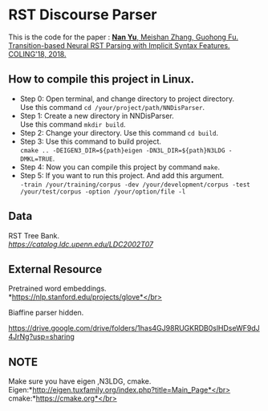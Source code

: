 # RST Discourse Parser #

This is the code for the paper : [<strong>Nan Yu</strong>, Meishan Zhang, Guohong Fu. Transition-based Neural RST Parsing with Implicit Syntax
Features. COLING'18, 2018.](http://aclweb.org/anthology/C18-1047)

## How to compile this project in Linux. ##
* Step 0: Open terminal, and change directory to project directory. </br> Use this command  `cd /your/project/path/NNDisParser`. </br>
* Step 1: Create a new directory in NNDisParser. </br>Use this command `mkdir build`.</br>
* Step 2: Change your directory. Use this command `cd build`. </br>
* Step 3: Use this command to build project.</br> `cmake .. -DEIGEN3_DIR=${path}eigen -DN3L_DIR=${path}N3LDG -DMKL=TRUE`. </br>
* Step 4: Now you can compile this project by command `make`. </br>
* Step 5: If you want to run this project. And add this argument. </br>
`-train /your/training/corpus -dev /your/development/corpus -test /your/test/corpus -option /your/option/file -l` </br>


## Data ##
RST Tree Bank.</br>
*https://catalog.ldc.upenn.edu/LDC2002T07*


## External Resource ##
Pretrained word embeddings.</br>
*https://nlp.stanford.edu/projects/glove*</br>



Biaffine parser hidden.</br>

https://drive.google.com/drive/folders/1has4GJ98RUGKRDB0slHDseWF9dJ4JrNg?usp=sharing</br>


## NOTE ##
Make sure you have eigen ,N3LDG, cmake. </br>
Eigen:*http://eigen.tuxfamily.org/index.php?title=Main_Page*</br>
cmake:*https://cmake.org*</br>

